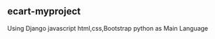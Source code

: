 ecart-myproject
---------------

Using Django
javascript
html,css,Bootstrap
python as Main Language
